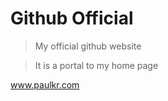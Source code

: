 Github Official
===============

> My official github website

> It is a portal to my home page

www.paulkr.com